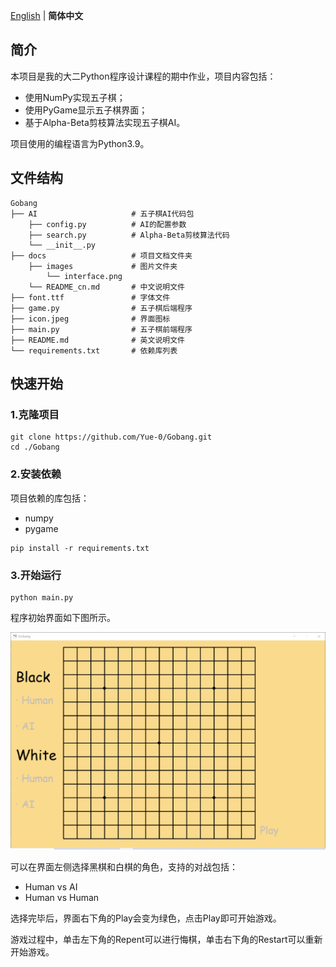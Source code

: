 [English](../README.md) | __简体中文__

## 简介

本项目是我的大二Python程序设计课程的期中作业，项目内容包括：
* 使用NumPy实现五子棋；
* 使用PyGame显示五子棋界面；
* 基于Alpha-Beta剪枝算法实现五子棋AI。

项目使用的编程语言为Python3.9。

## 文件结构

```
Gobang
├── AI                     # 五子棋AI代码包
    ├── config.py          # AI的配置参数
    ├── search.py          # Alpha-Beta剪枝算法代码
    └── __init__.py
├── docs                   # 项目文档文件夹
    ├── images             # 图片文件夹
        └── interface.png
    └── README_cn.md       # 中文说明文件
├── font.ttf               # 字体文件
├── game.py                # 五子棋后端程序
├── icon.jpeg              # 界面图标
├── main.py                # 五子棋前端程序
├── README.md              # 英文说明文件
└── requirements.txt       # 依赖库列表
```

## 快速开始

### 1.克隆项目

```shell
git clone https://github.com/Yue-0/Gobang.git
cd ./Gobang
```

### 2.安装依赖

项目依赖的库包括：
* numpy
* pygame

```shell
pip install -r requirements.txt
```

### 3.开始运行

```shell
python main.py
```

程序初始界面如下图所示。

![初始界面](images/interface.png)

可以在界面左侧选择黑棋和白棋的角色，支持的对战包括：
* Human vs AI
* Human vs Human

选择完毕后，界面右下角的Play会变为绿色，点击Play即可开始游戏。


游戏过程中，单击左下角的Repent可以进行悔棋，单击右下角的Restart可以重新开始游戏。
